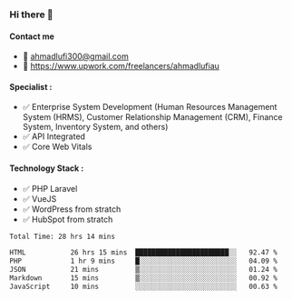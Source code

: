 ### Hi there 👋

#### Contact me 
- :email: ahmadlufi300@gmail.com
- 🔭 https://www.upwork.com/freelancers/ahmadlufiau

#### Specialist :
- ✅ Enterprise System Development (Human Resources Management System (HRMS), Customer Relationship Management (CRM), Finance System, Inventory System, and others)
- ✅ API Integrated
- ✅ Core Web Vitals

#### Technology Stack :

- ✅ PHP Laravel
- ✅ VueJS
- ✅ WordPress from stratch
- ✅ HubSpot from stratch

<!--START_SECTION:waka-->

```txt
Total Time: 28 hrs 14 mins

HTML           26 hrs 15 mins  ███████████████████████░░   92.47 %
PHP            1 hr 9 mins     █░░░░░░░░░░░░░░░░░░░░░░░░   04.09 %
JSON           21 mins         ▒░░░░░░░░░░░░░░░░░░░░░░░░   01.24 %
Markdown       15 mins         ▒░░░░░░░░░░░░░░░░░░░░░░░░   00.92 %
JavaScript     10 mins         ░░░░░░░░░░░░░░░░░░░░░░░░░   00.63 %
```

<!--END_SECTION:waka-->

<!--
**ahmadlufiau/ahmadlufiau** is a ✨ _special_ ✨ repository because its `README.md` (this file) appears on your GitHub profile.

Here are some ideas to get you started:

- 🔭 I’m currently working on ...
- 🌱 I’m currently learning ...
- 👯 I’m looking to collaborate on ...
- 🤔 I’m looking for help with ...
- 💬 Ask me about ...
- 📫 How to reach me: ...
- 😄 Pronouns: ...
- ⚡ Fun fact: ...
-->
